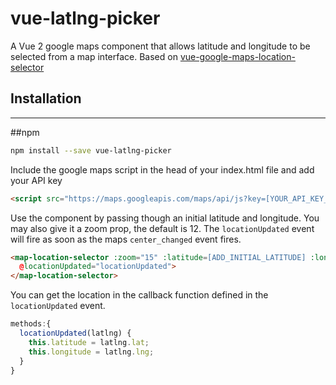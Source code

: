 vue-latlng-picker
=============

A Vue 2 google maps component that allows latitude and longitude to be selected from a map interface.
Based on [vue-google-maps-location-selector](https://github.com/deckymcdonough/vue-google-maps-location-selector)

## Installation
---------------
##npm
``` sh
npm install --save vue-latlng-picker
```

Include the google maps script in the head of your index.html file and add your API key
``` html
<script src="https://maps.googleapis.com/maps/api/js?key=[YOUR_API_KEY_HERE]"></script>
```

Use the component by passing though an initial latitude and longitude. You may also give it a zoom prop, the default is 12.
The `locationUpdated` event will fire as soon as the maps `center_changed` event fires.
``` html
<map-location-selector :zoom="15" :latitude=[ADD_INITIAL_LATITUDE] :longitude=[ADD_INITIAL_LONGITUDE]
  @locationUpdated="locationUpdated">
</map-location-selector>
```

You can get the location in the callback function defined in the `locationUpdated` event.
``` javascript
methods:{
  locationUpdated(latlng) {
    this.latitude = latlng.lat;
    this.longitude = latlng.lng;
  }
}
```
